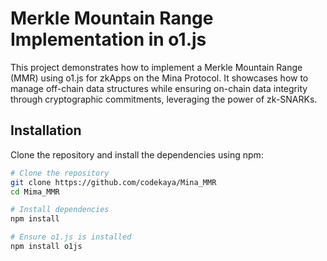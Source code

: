 # Merkle Mountain Range Implementation in o1.js

This project demonstrates how to implement a Merkle Mountain Range (MMR) using o1.js for zkApps on the Mina Protocol. It showcases how to manage off-chain data structures while ensuring on-chain data integrity through cryptographic commitments, leveraging the power of zk-SNARKs.

## Installation

Clone the repository and install the dependencies using npm:

```bash
# Clone the repository
git clone https://github.com/codekaya/Mina_MMR
cd Mima_MMR

# Install dependencies
npm install

# Ensure o1.js is installed
npm install o1js
